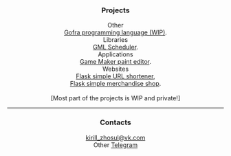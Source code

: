 <h3 align="center">Projects</h3>
<p align="center">
  <span>Other</span><br>
  <a href="https://gofra-lang.github.io">Gofra programming language (WIP)</a>.<br>
  <span>Libraries</span><br>
  <a href="https://kirillzhosul.github.io/gamemaker-scheduler">GML Scheduler</a>.<br>
  <span>Applications</span><br>
  <a href="https://kirillzhosul.github.io/gamemaker-paint-editor">Game Maker paint editor</a>.<br>
  <span>Websites</span><br>
  <a href="https://github.com/kirillzhosul/web-url-shortener/">Flask simple URL shortener</a>,<br>
  <a href="https://github.com/kirillzhosul/web-merchandise-shop">Flask simple merchandise shop</a>.<br>
  <br>
  [Most part of the projects is WIP and private!]
</p>


<hr>
<h3 align="center">Contacts</h3>
<p align="center">
  <a href="mailto: kirill_zhosul@vk.com">kirill_zhosul@vk.com</a><br>
  Other
  <a href="https://t.me/kirillzhosul">Telegram</a>
</p>
